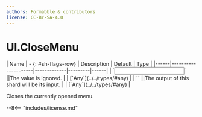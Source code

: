 ```yaml
---
authors: Formabble & contributors
license: CC-BY-SA-4.0
---
```



# UI.CloseMenu

<div class="sh-parameters" markdown="1">
| Name | - {: #sh-flags-row} | Description | Default | Type |
|------|---------------------|-------------|---------|------|
| `<input>` ||The value is ignored. | | [`Any`](../../types/#any) |
| `<output>` ||The output of this shard will be its input. | | [`Any`](../../types/#any) |

</div>

Closes the currently opened menu.

--8<-- "includes/license.md"

